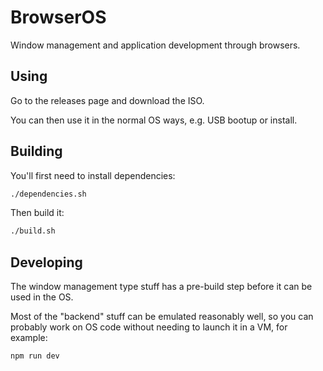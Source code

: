 # BrowserOS

Window management and application development through browsers.

## Using

Go to the releases page and download the ISO.

You can then use it in the normal OS ways, e.g. USB bootup or install.

## Building

You'll first need to install dependencies:

```bash
./dependencies.sh
```

Then build it:

```bash
./build.sh
```

## Developing

The window management type stuff has a pre-build step before it can be used in the OS.

Most of the "backend" stuff can be emulated reasonably well, so you can probably work on OS code without needing to launch it in a VM, for example:

```bash
npm run dev
```
